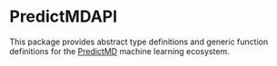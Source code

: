 # PredictMDAPI

This package provides abstract type definitions and generic function definitions for the [PredictMD](https://predictmd.net) machine learning ecosystem.

